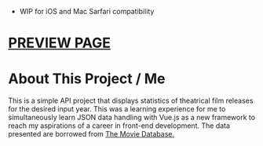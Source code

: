 * WIP for iOS and Mac Sarfari compatibility

# <a href="https://edw-zhao.github.io/yearly-film-statistics/"> PREVIEW PAGE </a>

# About This Project / Me

 This is a simple API project that displays statistics of theatrical film
 releases for the desired input year. This was a learning experience for
 me to simultaneously learn JSON data handling with Vue.js as a new
 framework to reach my aspirations of a career in front-end development.
 The data presented are borrowed from
   <a href="https://developers.themoviedb.org/" target="_blank" rel="noopener noreferrer">The Movie Database.</a>

